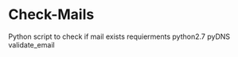 # Check-Mails
Python script to check if mail exists
requierments 
      python2.7
      pyDNS
      validate_email
